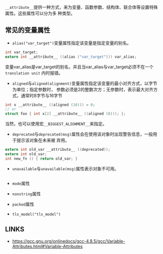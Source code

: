 `__attribute__`提供一种方式，来为变量、函数参数、结构体、联合体等设置特殊属性。这些属性可以分为多
种类型。

常见的变量属性
-----------

* `alias("var_target")`变量属性指定该变量是指定变量的别名。

```c
int var_target;
extern int __attribute__ ((alias ("var_target"))) var_alias;
```

变量var_alias是var_target的别名，并且当var_alias与var_target必须不在一个`translation unit`
内时报错。

* `aligned`与`aligned(alignment)`变量属性指定该变量的最小对齐方式，以字节为单位；指定参数时，
参数必须是2的整数次方；无参数时，表示最大对齐方式，通常时8字节与16字节

```c
int x __attribute__ ((aligned (16))) = 0;
// or
struct foo { int x[2] __attribute__ ((aligned (8))); };
```

当然，也可以使用宏`__BIGGEST_ALIGNMENT__`来指定。

* `deprecated`与`deprecated(msg)`属性会在使用该对象时出现警告信息，一般用于提示该对象在未来被
弃用。

```c
extern int old_var __attribute__ ((deprecated));
extern int old_var;
int new_fn () { return old_var; }
```

* `unavailable`与`unavailable(msg)`属性表示对象不可用。

```c

```


* `mode`属性

* `nonstring`属性

* `packed`属性

* `tls_model("tls_model")`



## LINKS

* <https://gcc.gnu.org/onlinedocs/gcc-4.8.5/gcc/Variable-Attributes.html#Variable-Attributes>